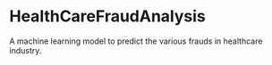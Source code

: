 # HealthCareFraudAnalysis
A machine learning model to predict the various frauds in healthcare industry. 
